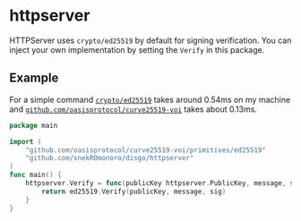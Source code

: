 # httpserver

HTTPServer uses `crypto/ed25519` by default for signing verification. You can inject your own implementation by setting the `Verify` in this package.

## Example

For a simple command [`crypto/ed25519`](https://pkg.go.dev/crypto/ed25519) takes around 0.54ms on my machine and [`github.com/oasisprotocol/curve25519-voi`](https://pkg.go.dev/github.com/oasisprotocol/curve25519-voi) takes about 0.13ms.

```go
package main

import (
	"github.com/oasisprotocol/curve25519-voi/primitives/ed25519"
	"github.com/snekROmonoro/disgo/httpserver"
)
func main() {
	httpserver.Verify = func(publicKey httpserver.PublicKey, message, sig []byte) bool {
		return ed25519.Verify(publicKey, message, sig)
	}
}

```
